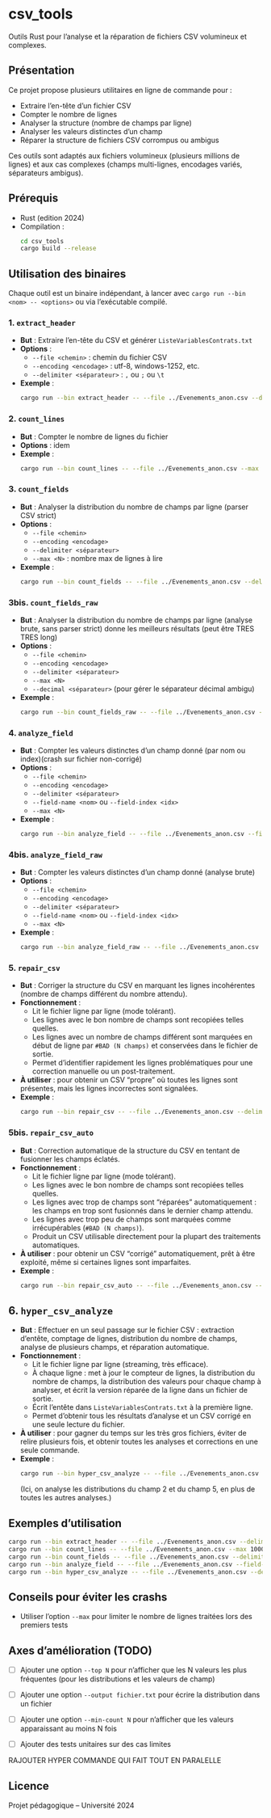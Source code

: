 # csv_tools

Outils Rust pour l’analyse et la réparation de fichiers CSV volumineux et complexes.

## Présentation

Ce projet propose plusieurs utilitaires en ligne de commande pour :
- Extraire l’en-tête d’un fichier CSV
- Compter le nombre de lignes
- Analyser la structure (nombre de champs par ligne)
- Analyser les valeurs distinctes d’un champ
- Réparer la structure de fichiers CSV corrompus ou ambigus

Ces outils sont adaptés aux fichiers volumineux (plusieurs millions de lignes) et aux cas complexes (champs multi-lignes, encodages variés, séparateurs ambigus).

## Prérequis

- Rust (edition 2024)
- Compilation :  
  ```sh
  cd csv_tools
  cargo build --release
  ```

## Utilisation des binaires

Chaque outil est un binaire indépendant, à lancer avec `cargo run --bin <nom> -- <options>` ou via l’exécutable compilé.

### 1. `extract_header`
- **But** : Extraire l’en-tête du CSV et générer `ListeVariablesContrats.txt`
- **Options** :
  - `--file <chemin>` : chemin du fichier CSV
  - `--encoding <encodage>` : utf-8, windows-1252, etc.
  - `--delimiter <séparateur>` : `,` ou `;` ou `\t`
- **Exemple** :
  ```sh
  cargo run --bin extract_header -- --file ../Evenements_anon.csv --delimiter ','
  ```

### 2. `count_lines`
- **But** : Compter le nombre de lignes du fichier
- **Options** : idem
- **Exemple** :
  ```sh
  cargo run --bin count_lines -- --file ../Evenements_anon.csv --max 10000 --delimiter ','
  ```

### 3. `count_fields`
- **But** : Analyser la distribution du nombre de champs par ligne (parser CSV strict)
- **Options** :
  - `--file <chemin>`
  - `--encoding <encodage>`
  - `--delimiter <séparateur>`
  - `--max <N>` : nombre max de lignes à lire
- **Exemple** :
  ```sh
  cargo run --bin count_fields -- --file ../Evenements_anon.csv --delimiter ',' --max 1000
  ```

### 3bis. `count_fields_raw`
- **But** : Analyser la distribution du nombre de champs par ligne (analyse brute, sans parser strict) donne les meilleurs résultats (peut être TRES TRES long)
- **Options** :
  - `--file <chemin>`
  - `--encoding <encodage>`
  - `--delimiter <séparateur>`
  - `--max <N>`
  - `--decimal <séparateur>` (pour gérer le séparateur décimal ambigu)
- **Exemple** :
  ```sh
  cargo run --bin count_fields_raw -- --file ../Evenements_anon.csv --delimiter ',' --max 1000 --decimal ','
  ```

### 4. `analyze_field`
- **But** : Compter les valeurs distinctes d’un champ donné (par nom ou index)(crash sur fichier non-corrigé)
- **Options** :
  - `--file <chemin>`
  - `--encoding <encodage>`
  - `--delimiter <séparateur>`
  - `--field-name <nom>` ou `--field-index <idx>`
  - `--max <N>`
- **Exemple** :
  ```sh
  cargo run --bin analyze_field -- --file ../Evenements_anon.csv --field-name TYPE_EVENEMENT --max 1000 --delimiter ','
  ```

### 4bis. `analyze_field_raw`
- **But** : Compter les valeurs distinctes d’un champ donné (analyse brute)
- **Options** :
  - `--file <chemin>`
  - `--encoding <encodage>`
  - `--delimiter <séparateur>`
  - `--field-name <nom>` ou `--field-index <idx>`
  - `--max <N>`
- **Exemple** :
  ```sh
  cargo run --bin analyze_field_raw -- --file ../Evenements_anon.csv --field-index 2 --max 1000 --delimiter ','
  ```

### 5. `repair_csv`
- **But** : Corriger la structure du CSV en marquant les lignes incohérentes (nombre de champs différent du nombre attendu).
- **Fonctionnement** : 
  - Lit le fichier ligne par ligne (mode tolérant).
  - Les lignes avec le bon nombre de champs sont recopiées telles quelles.
  - Les lignes avec un nombre de champs différent sont marquées en début de ligne par `#BAD (N champs)` et conservées dans le fichier de sortie.
  - Permet d’identifier rapidement les lignes problématiques pour une correction manuelle ou un post-traitement.
- **À utiliser** : pour obtenir un CSV “propre” où toutes les lignes sont présentes, mais les lignes incorrectes sont signalées.
- **Exemple** :
  ```sh
  cargo run --bin repair_csv -- --file ../Evenements_anon.csv --delimiter ',' --output ../Evenements_anon_corrected.csv --expected-fields 93 --max 100000
  ```

### 5bis. `repair_csv_auto`
- **But** : Correction automatique de la structure du CSV en tentant de fusionner les champs éclatés.
- **Fonctionnement** :
  - Lit le fichier ligne par ligne (mode tolérant).
  - Les lignes avec le bon nombre de champs sont recopiées telles quelles.
  - Les lignes avec trop de champs sont “réparées” automatiquement : les champs en trop sont fusionnés dans le dernier champ attendu.
  - Les lignes avec trop peu de champs sont marquées comme irrécupérables (`#BAD (N champs)`).
  - Produit un CSV utilisable directement pour la plupart des traitements automatiques.
- **À utiliser** : pour obtenir un CSV “corrigé” automatiquement, prêt à être exploité, même si certaines lignes sont imparfaites.
- **Exemple** :
  ```sh
  cargo run --bin repair_csv_auto -- --file ../Evenements_anon.csv --delimiter ',' --output ../Evenements_anon_corrected_auto.csv --expected-fields 93 --max 100000
  ```

## 6. `hyper_csv_analyze`
- **But** : Effectuer en un seul passage sur le fichier CSV : extraction d’entête, comptage de lignes, distribution du nombre de champs, analyse de plusieurs champs, et réparation automatique.
- **Fonctionnement** :
  - Lit le fichier ligne par ligne (streaming, très efficace).
  - À chaque ligne : met à jour le compteur de lignes, la distribution du nombre de champs, la distribution des valeurs pour chaque champ à analyser, et écrit la version réparée de la ligne dans un fichier de sortie.
  - Écrit l’entête dans `ListeVariablesContrats.txt` à la première ligne.
  - Permet d’obtenir tous les résultats d’analyse et un CSV corrigé en une seule lecture du fichier.
- **À utiliser** : pour gagner du temps sur les très gros fichiers, éviter de relire plusieurs fois, et obtenir toutes les analyses et corrections en une seule commande.
- **Exemple** :
  ```sh
  cargo run --bin hyper_csv_analyze -- --file ../Evenements_anon.csv --delimiter ',' --expected-fields 93 --analyze-fields 2,5 --output ../Evenements_anon_hyper_corrected.csv --max 100000
  ```
  (Ici, on analyse les distributions du champ 2 et du champ 5, en plus de toutes les autres analyses.)

## Exemples d’utilisation

```sh
cargo run --bin extract_header -- --file ../Evenements_anon.csv --delimiter ','
cargo run --bin count_lines -- --file ../Evenements_anon.csv --max 10000 --delimiter ','
cargo run --bin count_fields -- --file ../Evenements_anon.csv --delimiter ',' --max 100000
cargo run --bin analyze_field -- --file ../Evenements_anon.csv --field-name "TYPE_EVENEMENT" --max 50000 --delimiter ','
cargo run --bin hyper_csv_analyze -- --file ../Evenements_anon.csv --delimiter ',' --expected-fields 93 --analyze-fields 2,5 --output ../Evenements_anon_hyper_corrected.csv --max 100000
```

## Conseils pour éviter les crashs

- Utiliser l’option `--max` pour limiter le nombre de lignes traitées lors des premiers tests

## Axes d’amélioration (TODO)

- [ ] Ajouter une option `--top N` pour n’afficher que les N valeurs les plus fréquentes (pour les distributions et les valeurs de champ)
- [ ] Ajouter une option `--output fichier.txt` pour écrire la distribution dans un fichier
- [ ] Ajouter une option `--min-count N` pour n’afficher que les valeurs apparaissant au moins N fois
- [ ] Ajouter des tests unitaires sur des cas limites


RAJOUTER HYPER COMMANDE QUI FAIT TOUT EN PARALELLE

## Licence

Projet pédagogique – Université 2024
